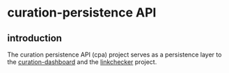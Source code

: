 # curation-persistence API

## introduction
The curation persistence API (cpa) project serves as a persistence layer to the [curation-dashboard](https://github.com/clarin-eric/curation-dashboard) and the [linkchecker](https://github.com/clarin-eric/linkchecker) project. 